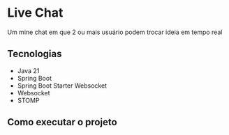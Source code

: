 # Live Chat
Um mine chat em que 2 ou mais usuário podem trocar ideia em tempo real

## Tecnologias

- Java 21
- Spring Boot
- Spring Boot Starter Websocket
- Websocket
- STOMP

## Como executar o projeto